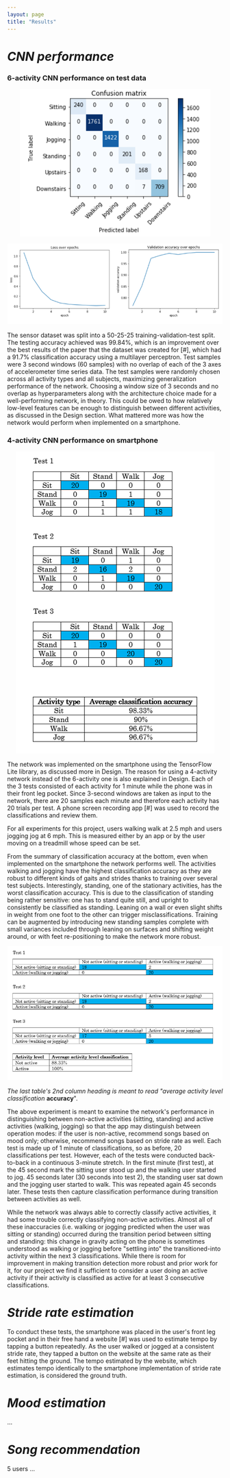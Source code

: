 ```yaml
---
layout: page
title: "Results"
---
```


# *CNN performance*

### 6-activity CNN performance on test data 

<p align="center"><img src="/assets/images/results_cnn_confusion.PNG"></p>
<p align="center"><img src="/assets/images/results_cnn_loss.PNG"></p>
<p>The sensor dataset was split into a 50-25-25 training-validation-test split. The testing accuracy achieved was 99.84%, which is an improvement
over the best results of the paper that the dataset was created for [#], which had a 91.7% classification accuracy using a multilayer perceptron. 
Test samples were 3 second windows (60 samples) with no overlap of each of the 3 axes of accelerometer time series data. The test samples were 
randomly chosen across all activity types and all subjects, maximizing generalization performance of the network.
Choosing a window size of 3 seconds and no overlap as hyperparameters along with the architecture choice made for a well-performing network, in theory.
This could be owed to how relatively low-level features can be enough to distinguish between different activities, as discussed in the Design section.
What mattered more was how the network would perform when implemented on a smartphone.</p>

### 4-activity CNN performance on smartphone 

<p align="center"><img src="/assets/images/results_real_life_classification.PNG"></p>

<p>The network was implemented on the smartphone using the TensorFlow Lite library, as discussed more in Design. The reason for using a 4-activity 
network instead of the 6-activity one is also explained in Design.
Each of the 3 tests consisted of each activity for 1 minute while the phone was in their front leg pocket. 
Since 3-second windows are taken as input to the network, there are 20 samples each minute and therefore each activity has 20 trials per test. A phone 
screen recording app [#] was used to record the classifications and review them.</p>

<p>For all experiments for this project, users walking walk at 2.5 mph and users jogging jog at 6 mph. This is measured either by an app or by the user 
moving on a treadmill whose speed can be set.</p>

<p>From the summary of classification accuracy at the bottom, even when implemented on the smartphone the network performs well. The activities walking and jogging 
have the highest classification accuracy as they are robust to different kinds of gaits and strides thanks to training over several test subjects. Interestingly, 
standing, one of the stationary activities, has the worst classification accuracy. This is due to the classification of standing being rather sensitive: one has to stand 
quite still, and upright to consistently be classified as standing. Leaning on a wall or even slight shifts in weight from one foot to the other can trigger misclassifications.
Training can be augmented by introducing new standing samples complete with small variances included through leaning on surfaces and shifting weight around, or with 
feet re-positioning to make the network more robust.</p>

<p align="center"><img src="/assets/images/results_real_life_activity_level.PNG"></p>

*The last table's 2nd column heading is meant to read "average activity level classification* **accuracy**".

<p>The above experiment is meant to examine the network's performance in distinguishing between non-active activities (sitting, standing) and active activities (walking, jogging) 
so that the app may distinguish between operation modes: if the user is non-active, recommend songs based on mood only; otherwise, recommend songs based on stride rate as well. 
Each test is made up of 1 minute of classifications, so as before, 20 classifications per test. However, each of the tests were conducted back-to-back in a continuous 3-minute 
stretch. In the first minute (first test), at the 45 second mark the sitting user stood up and the walking user started to jog. 45 seconds later (30 seconds into test 2), 
the standing user sat down and the jogging user started to walk. This was repeated again 45 seconds later. These tests then capture classification performance during 
transition between activities as well. </p>

<p>While the network was always able to correctly classify active activities, it had some trouble correctly classifying non-active 
activities. Almost all of these inaccuracies (i.e. walking or jogging predicted when the user was sitting or standing) occurred during the transition period between sitting 
and standing: this change in gravity acting on the phone is sometimes understood as walking or jogging before "settling into" the transitioned-into activity within the next 3
classifications. While there is 
room for improvement in making transition detection more robust and prior work for it, for our project we find it sufficient to consider a user doing an active activity if their 
activity is classified as active for at least 3 consecutive classifications.</p>

# *Stride rate estimation*

<p>To conduct these tests, the smartphone was placed in the user's front leg pocket and in their free hand a website [#] was used to estimate tempo by tapping a button repeatedly. 
As the user walked or jogged at a consistent stride rate, they tapped a button on the website at the same rate as their feet hitting the ground. The tempo estimated by the 
website, which estimates tempo identically to the smartphone implementation of stride rate estimation, is considered the ground truth.</p>

# *Mood estimation*

...

# *Song recommendation*

<p>5 users ... </p>